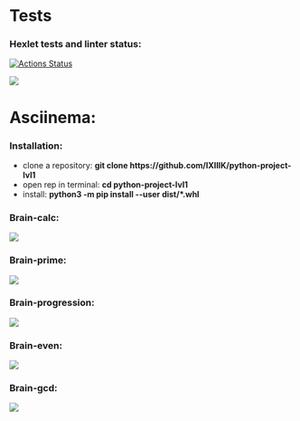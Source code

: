 <h1>Tests</h1>

### Hexlet tests and linter status:
[![Actions Status](https://github.com/IXIIIK/python-project-lvl1/workflows/hexlet-check/badge.svg)](https://github.com/IXIIIK/python-project-lvl1/actions)

<a href="https://codeclimate.com/github/IXIIIK/python-project-lvl1/maintainability"><img src="https://api.codeclimate.com/v1/badges/2ae8dd4c4f0debcaa142/maintainability"/></a>

<h1>Asciinema:</h1>

<h3>Installation:</h3>
<ul>
 <li>clone a repository: <b>git clone https://github.com/IXIIIK/python-project-lvl1</b></li>
 <li>open rep in terminal: <b>cd python-project-lvl1</b></li>
 <li>install: <b>python3 -m pip install --user dist/*.whl</b></li>
</ul>

<h3>Brain-calc:</h3>
<a href="https://asciinema.org/a/pcSeDk1cso15erzKT28GEeSw9" target="_blank"><img src="https://asciinema.org/a/pcSeDk1cso15erzKT28GEeSw9.svg" /></a>

<h3>Brain-prime:</h3>
<a href="https://asciinema.org/a/sHsZ0toIijHSOlHbF30JR85yV" target="_blank"><img src="https://asciinema.org/a/sHsZ0toIijHSOlHbF30JR85yV.svg" /></a>

<h3>Brain-progression:</h3>
<a href="https://asciinema.org/a/XFlK0a5Gjp0xEvJpaxypBWk5h" target="_blank"><img src="https://asciinema.org/a/XFlK0a5Gjp0xEvJpaxypBWk5h.svg" /></a>
 
<h3>Brain-even:</h3>
<a href="https://asciinema.org/a/ZlmEQIP5nBEHzKVvneI4rCEtZ" target="_blank"><img src="https://asciinema.org/a/ZlmEQIP5nBEHzKVvneI4rCEtZ.svg" /></a> 

<h3>Brain-gcd:</h3>
<a href="https://asciinema.org/a/Xa22Ei6WT12V1loQdppZm7MiK" target="_blank"><img src="https://asciinema.org/a/Xa22Ei6WT12V1loQdppZm7MiK.svg" /></a>

